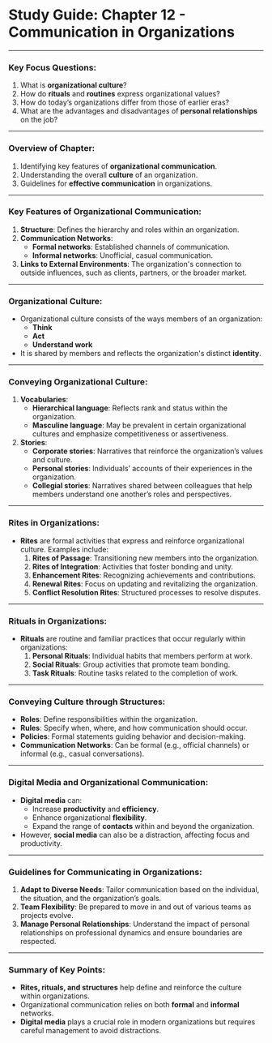 # Study Guide: Chapter 12 - Communication in Organizations

---

### **Key Focus Questions:**

1. What is **organizational culture**?
2. How do **rituals** and **routines** express organizational values?
3. How do today’s organizations differ from those of earlier eras?
4. What are the advantages and disadvantages of **personal relationships** on the job?

---

### **Overview of Chapter:**

1. Identifying key features of **organizational communication**.
2. Understanding the overall **culture** of an organization.
3. Guidelines for **effective communication** in organizations.

---

### **Key Features of Organizational Communication**:

1. **Structure**: Defines the hierarchy and roles within an organization.
2. **Communication Networks**:
   - **Formal networks**: Established channels of communication.
   - **Informal networks**: Unofficial, casual communication.
3. **Links to External Environments**: The organization's connection to outside influences, such as clients, partners, or the broader market.

---

### **Organizational Culture**:

- Organizational culture consists of the ways members of an organization:
  - **Think**
  - **Act**
  - **Understand work**
- It is shared by members and reflects the organization's distinct **identity**.

---

### **Conveying Organizational Culture**:

1. **Vocabularies**:
   - **Hierarchical language**: Reflects rank and status within the organization.
   - **Masculine language**: May be prevalent in certain organizational cultures and emphasize competitiveness or assertiveness.
2. **Stories**:
   - **Corporate stories**: Narratives that reinforce the organization’s values and culture.
   - **Personal stories**: Individuals’ accounts of their experiences in the organization.
   - **Collegial stories**: Narratives shared between colleagues that help members understand one another’s roles and perspectives.

---

### **Rites in Organizations**:

- **Rites** are formal activities that express and reinforce organizational culture. Examples include:
  1. **Rites of Passage**: Transitioning new members into the organization.
  2. **Rites of Integration**: Activities that foster bonding and unity.
  3. **Enhancement Rites**: Recognizing achievements and contributions.
  4. **Renewal Rites**: Focus on updating and revitalizing the organization.
  5. **Conflict Resolution Rites**: Structured processes to resolve disputes.

---

### **Rituals in Organizations**:

- **Rituals** are routine and familiar practices that occur regularly within organizations:
  1. **Personal Rituals**: Individual habits that members perform at work.
  2. **Social Rituals**: Group activities that promote team bonding.
  3. **Task Rituals**: Routine tasks related to the completion of work.

---

### **Conveying Culture through Structures**:

- **Roles**: Define responsibilities within the organization.
- **Rules**: Specify when, where, and how communication should occur.
- **Policies**: Formal statements guiding behavior and decision-making.
- **Communication Networks**: Can be formal (e.g., official channels) or informal (e.g., casual conversations).

---

### **Digital Media and Organizational Communication**:

- **Digital media** can:
  - Increase **productivity** and **efficiency**.
  - Enhance organizational **flexibility**.
  - Expand the range of **contacts** within and beyond the organization.
- However, **social media** can also be a distraction, affecting focus and productivity.

---

### **Guidelines for Communicating in Organizations**:

1. **Adapt to Diverse Needs**: Tailor communication based on the individual, the situation, and the organization’s goals.
2. **Team Flexibility**: Be prepared to move in and out of various teams as projects evolve.
3. **Manage Personal Relationships**: Understand the impact of personal relationships on professional dynamics and ensure boundaries are respected.

---

### **Summary of Key Points**:

- **Rites, rituals, and structures** help define and reinforce the culture within organizations.
- Organizational communication relies on both **formal** and **informal** networks.
- **Digital media** plays a crucial role in modern organizations but requires careful management to avoid distractions.
